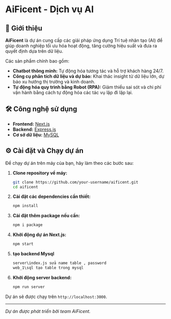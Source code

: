 # AiFicent - Dịch vụ AI

## 🚀 Giới thiệu

**AiFicent** là dự án cung cấp các giải pháp ứng dụng Trí tuệ nhân tạo (AI) để giúp doanh nghiệp tối ưu hóa hoạt động, tăng cường hiệu suất và đưa ra quyết định dựa trên dữ liệu.

Các sản phẩm chính bao gồm:

- **Chatbot thông minh:** Tự động hóa tương tác và hỗ trợ khách hàng 24/7.
- **Công cụ phân tích dữ liệu và dự báo:** Khai thác insight từ dữ liệu lớn, dự báo xu hướng thị trường và kinh doanh.
- **Tự động hóa quy trình bằng Robot (RPA):** Giảm thiểu sai sót và chi phí vận hành bằng cách tự động hóa các tác vụ lặp đi lặp lại.

## 🛠️ Công nghệ sử dụng

- **Frontend:** [Next.js](https://nextjs.org/)
- **Backend:** [Express.js](https://expressjs.com/)
- **Cơ sở dữ liệu:** [MySQL](https://www.mysql.com/)

## ⚙️ Cài đặt và Chạy dự án

Để chạy dự án trên máy của bạn, hãy làm theo các bước sau:

1.  **Clone repository về máy:**

    ```bash
    git clone https://github.com/your-username/aificent.git
    cd aificent
    ```

2.  **Cài đặt các dependencies cần thiết:**

    ```bash
    npm install
    ```

3.  **Cài đặt thêm package nếu cần:**

    ```bash
    npm i package
    ```

4.  **Khởi động dự án Next.js:**
    ```bash
    npm start
    ```
5.  **tạo backend Mysql**
    ```bash
    server\index.js sửa name table , password
    web_1\sql tạo table trong mysql

    ```
6.  **Khởi động server backend:**
    ```bash
    npm run server
    ```

Dự án sẽ được chạy trên `http://localhost:3000`.

---

_Dự án được phát triển bởi team AiFicent._
